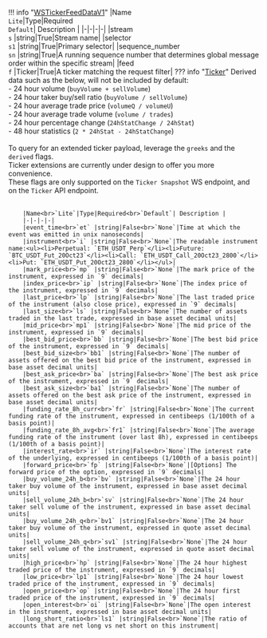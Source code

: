 !!! info "[WSTickerFeedDataV1](schemas/ws_ticker_feed_data_v1.md)"
    |Name<br>`Lite`|Type|Required<br>`Default`| Description |
    |-|-|-|-|
    |stream<br>`s` |string|True|Stream name|
    |selector<br>`s1` |string|True|Primary selector|
    |sequence_number<br>`sn` |string|True|A running sequence number that determines global message order within the specific stream|
    |feed<br>`f` |Ticker|True|A ticker matching the request filter|
    ??? info "[Ticker](schemas/ticker.md)"
        Derived data such as the below, will not be included by default:<br>  - 24 hour volume (`buyVolume + sellVolume`)<br>  - 24 hour taker buy/sell ratio (`buyVolume / sellVolume`)<br>  - 24 hour average trade price (`volumeQ / volumeU`)<br>  - 24 hour average trade volume (`volume / trades`)<br>  - 24 hour percentage change (`24hStatChange / 24hStat`)<br>  - 48 hour statistics (`2 * 24hStat - 24hStatChange`)<br><br>To query for an extended ticker payload, leverage the `greeks` and the `derived` flags.<br>Ticker extensions are currently under design to offer you more convenience.<br>These flags are only supported on the `Ticker Snapshot` WS endpoint, and on the `Ticker` API endpoint.<br><br>

        |Name<br>`Lite`|Type|Required<br>`Default`| Description |
        |-|-|-|-|
        |event_time<br>`et` |string|False<br>`None`|Time at which the event was emitted in unix nanoseconds|
        |instrument<br>`i` |string|False<br>`None`|The readable instrument name:<ul><li>Perpetual: `ETH_USDT_Perp`</li><li>Future: `BTC_USDT_Fut_20Oct23`</li><li>Call: `ETH_USDT_Call_20Oct23_2800`</li><li>Put: `ETH_USDT_Put_20Oct23_2800`</li></ul>|
        |mark_price<br>`mp` |string|False<br>`None`|The mark price of the instrument, expressed in `9` decimals|
        |index_price<br>`ip` |string|False<br>`None`|The index price of the instrument, expressed in `9` decimals|
        |last_price<br>`lp` |string|False<br>`None`|The last traded price of the instrument (also close price), expressed in `9` decimals|
        |last_size<br>`ls` |string|False<br>`None`|The number of assets traded in the last trade, expressed in base asset decimal units|
        |mid_price<br>`mp1` |string|False<br>`None`|The mid price of the instrument, expressed in `9` decimals|
        |best_bid_price<br>`bb` |string|False<br>`None`|The best bid price of the instrument, expressed in `9` decimals|
        |best_bid_size<br>`bb1` |string|False<br>`None`|The number of assets offered on the best bid price of the instrument, expressed in base asset decimal units|
        |best_ask_price<br>`ba` |string|False<br>`None`|The best ask price of the instrument, expressed in `9` decimals|
        |best_ask_size<br>`ba1` |string|False<br>`None`|The number of assets offered on the best ask price of the instrument, expressed in base asset decimal units|
        |funding_rate_8h_curr<br>`fr` |string|False<br>`None`|The current funding rate of the instrument, expressed in centibeeps (1/100th of a basis point)|
        |funding_rate_8h_avg<br>`fr1` |string|False<br>`None`|The average funding rate of the instrument (over last 8h), expressed in centibeeps (1/100th of a basis point)|
        |interest_rate<br>`ir` |string|False<br>`None`|The interest rate of the underlying, expressed in centibeeps (1/100th of a basis point)|
        |forward_price<br>`fp` |string|False<br>`None`|[Options] The forward price of the option, expressed in `9` decimals|
        |buy_volume_24h_b<br>`bv` |string|False<br>`None`|The 24 hour taker buy volume of the instrument, expressed in base asset decimal units|
        |sell_volume_24h_b<br>`sv` |string|False<br>`None`|The 24 hour taker sell volume of the instrument, expressed in base asset decimal units|
        |buy_volume_24h_q<br>`bv1` |string|False<br>`None`|The 24 hour taker buy volume of the instrument, expressed in quote asset decimal units|
        |sell_volume_24h_q<br>`sv1` |string|False<br>`None`|The 24 hour taker sell volume of the instrument, expressed in quote asset decimal units|
        |high_price<br>`hp` |string|False<br>`None`|The 24 hour highest traded price of the instrument, expressed in `9` decimals|
        |low_price<br>`lp1` |string|False<br>`None`|The 24 hour lowest traded price of the instrument, expressed in `9` decimals|
        |open_price<br>`op` |string|False<br>`None`|The 24 hour first traded price of the instrument, expressed in `9` decimals|
        |open_interest<br>`oi` |string|False<br>`None`|The open interest in the instrument, expressed in base asset decimal units|
        |long_short_ratio<br>`ls1` |string|False<br>`None`|The ratio of accounts that are net long vs net short on this instrument|
